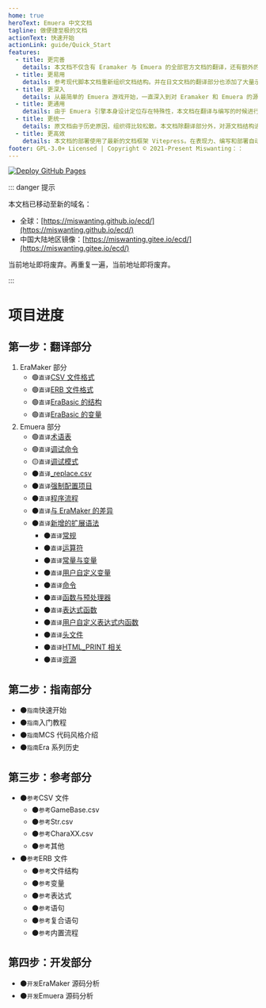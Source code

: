 ```yaml
---
home: true
heroText: Emuera 中文文档
tagline: 做便捷至极的文档
actionText: 快速开始
actionLink: guide/Quick_Start
features:
  - title: 更完善
    details: 本文档不仅含有 Eramaker 与 Emuera 的全部官方文档的翻译，还有额外的指南、参考等原创内容。
  - title: 更易用
    details: 参考现代脚本文档重新组织文档结构。并在日文文档的翻译部分也添加了大量示例代码。
  - title: 更深入
    details: 从最简单的 Emuera 游戏开始，一直深入到对 Eramaker 和 Emuera 的源代码分析。
  - title: 更通用
    details: 由于 Emuera 引擎本身设计定位存在特殊性，本文档在翻译与编写的时候进行了部分描述的脱敏。
  - title: 更统一
    details: 原文档由于历史原因，组织得比较松散。本文档除翻译部分外，对源文档结构进行了全局重构与聚合。
  - title: 更高效
    details: 本文档的部署使用了最新的文档框架 Vitepress。在表现力、编写和部署自动化都是及其便捷的。能够为文档内容提供一流的支持。
footer: GPL-3.0+ Licensed | Copyright © 2021-Present Miswanting：：
---
```


[![Deploy GitHub Pages](https://github.com/miswanting/Emuera-Chinese-Document/actions/workflows/Deploy.yml/badge.svg)](https://github.com/miswanting/Emuera-Chinese-Document/actions/workflows/Deploy.yml)

::: danger 提示

本文档已移动至新的域名：
- 全球：[https://miswanting.github.io/ecd/](https://miswanting.github.io/ecd/)
- 中国大陆地区镜像：[https://miswanting.gitee.io/ecd/](https://miswanting.gitee.io/ecd/)

当前地址即将废弃。再重复一遍，当前地址即将废弃。

:::

# 项目进度

## 第一步：翻译部分

1. EraMaker 部分
   - :green_circle:`直译`[CSV 文件格式](translation/CSV_File_Format)
   - :green_circle:`直译`[ERB 文件格式](translation/ERB_File_Format)
   - :green_circle:`直译`[EraBasic 的结构](translation/EraBasic_Structure)
   - :green_circle:`直译`[EraBasic 的变量](translation/EraBasic_Variables)
2. Emuera 部分
   - :green_circle:`直译`[术语表](translation/Glossary)
   - :green_circle:`直译`[调试命令](translation/Debug_Command)
   - :yellow_circle:`直译`[调试模式](translation/Debug_Mode)
   - :black_circle:`直译`[\_replace.csv]()
   - :black_circle:`直译`[强制配置项目]()
   - :black_circle:`直译`[程序流程]()
   - :black_circle:`直译`[与 EraMaker 的差异]()
   - :black_circle:`直译`[新增的扩展语法]()
     - :black_circle:`直译`[常规]()
     - :black_circle:`直译`[运算符]()
     - :black_circle:`直译`[常量与变量]()
     - :black_circle:`直译`[用户自定义变量]()
     - :black_circle:`直译`[命令]()
     - :black_circle:`直译`[函数与预处理器]()
     - :black_circle:`直译`[表达式函数]()
     - :black_circle:`直译`[用户自定义表达式内函数]()
     - :black_circle:`直译`[头文件]()
     - :black_circle:`直译`[HTML_PRINT 相关]()
     - :black_circle:`直译`[资源]()

## 第二步：指南部分

- :black_circle:`指南`快速开始
- :black_circle:`指南`入门教程
- :black_circle:`指南`MCS 代码风格介绍
- :black_circle:`指南`Era 系列历史

## 第三步：参考部分

- :black_circle:`参考`CSV 文件
  - :black_circle:`参考`GameBase.csv
  - :black_circle:`参考`Str.csv
  - :black_circle:`参考`CharaXX.csv
  - :black_circle:`参考`其他
- :black_circle:`参考`ERB 文件
  - :black_circle:`参考`文件结构
  - :black_circle:`参考`变量
  - :black_circle:`参考`表达式
  - :black_circle:`参考`语句
  - :black_circle:`参考`复合语句
  - :black_circle:`参考`内置流程

## 第四步：开发部分

- :black_circle:`开发`EraMaker 源码分析
- :black_circle:`开发`Emuera 源码分析
